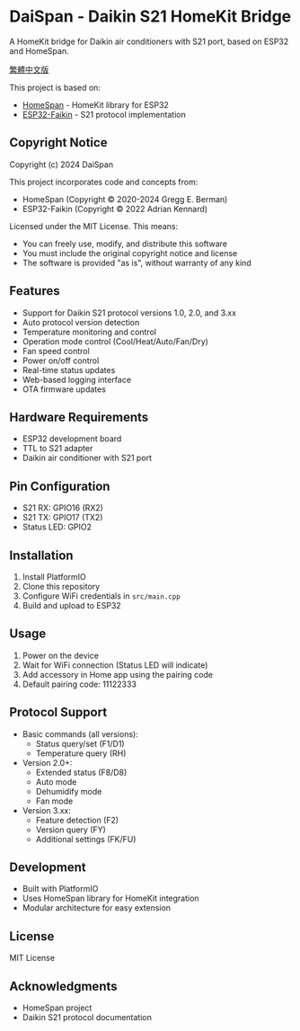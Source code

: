 # DaiSpan - Daikin S21 HomeKit Bridge

A HomeKit bridge for Daikin air conditioners with S21 port, based on ESP32 and HomeSpan.

[繁體中文版](README_TW.md)

This project is based on:
- [HomeSpan](https://github.com/HomeSpan/HomeSpan) - HomeKit library for ESP32
- [ESP32-Faikin](https://github.com/revk/ESP32-Faikin) - S21 protocol implementation

## Copyright Notice

Copyright (c) 2024 DaiSpan

This project incorporates code and concepts from:
- HomeSpan (Copyright © 2020-2024 Gregg E. Berman)
- ESP32-Faikin (Copyright © 2022 Adrian Kennard)

Licensed under the MIT License. This means:
- You can freely use, modify, and distribute this software
- You must include the original copyright notice and license
- The software is provided "as is", without warranty of any kind

## Features

- Support for Daikin S21 protocol versions 1.0, 2.0, and 3.xx
- Auto protocol version detection
- Temperature monitoring and control
- Operation mode control (Cool/Heat/Auto/Fan/Dry)
- Fan speed control
- Power on/off control
- Real-time status updates
- Web-based logging interface
- OTA firmware updates

## Hardware Requirements

- ESP32 development board
- TTL to S21 adapter
- Daikin air conditioner with S21 port

## Pin Configuration

- S21 RX: GPIO16 (RX2)
- S21 TX: GPIO17 (TX2)
- Status LED: GPIO2

## Installation

1. Install PlatformIO
2. Clone this repository
3. Configure WiFi credentials in `src/main.cpp`
4. Build and upload to ESP32

## Usage

1. Power on the device
2. Wait for WiFi connection (Status LED will indicate)
3. Add accessory in Home app using the pairing code
4. Default pairing code: 11122333

## Protocol Support

- Basic commands (all versions):
  - Status query/set (F1/D1)
  - Temperature query (RH)
- Version 2.0+:
  - Extended status (F8/D8)
  - Auto mode
  - Dehumidify mode
  - Fan mode
- Version 3.xx:
  - Feature detection (F2)
  - Version query (FY)
  - Additional settings (FK/FU)

## Development

- Built with PlatformIO
- Uses HomeSpan library for HomeKit integration
- Modular architecture for easy extension

## License

MIT License

## Acknowledgments

- HomeSpan project
- Daikin S21 protocol documentation 